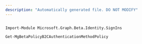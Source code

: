 ```yaml
---
description: "Automatically generated file. DO NOT MODIFY"
---
```


```powershellv2

Import-Module Microsoft.Graph.Beta.Identity.SignIns

Get-MgBetaPolicyB2CAuthenticationMethodPolicy

```